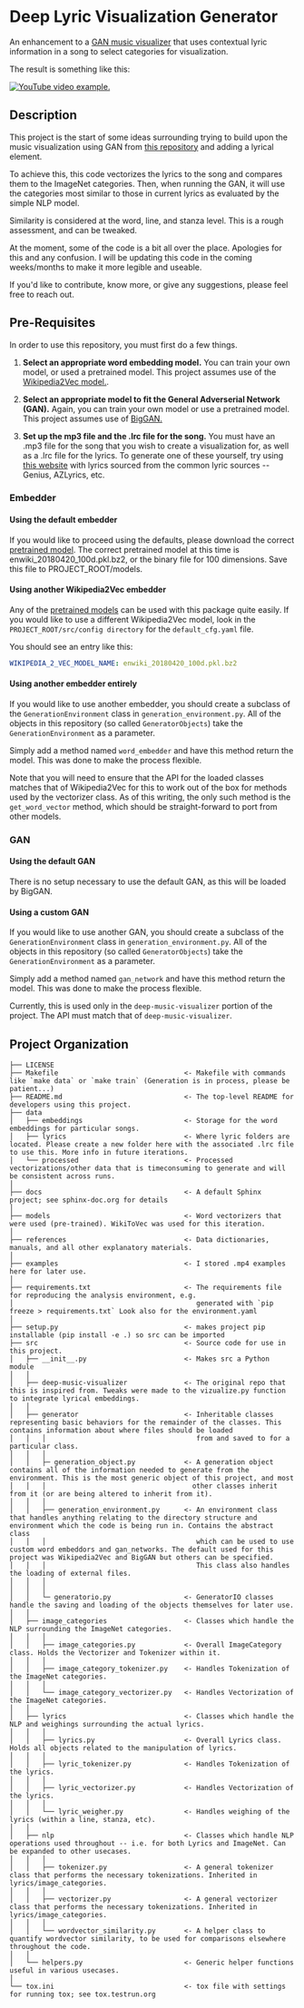 # Deep Lyric Visualization Generator

An enhancement to a [GAN music visualizer](https://github.com/msieg/deep-music-visualizer) that uses contextual lyric information
in a song to select categories for visualization.

The result is something like this:

 [![YouTube video example.](https://img.youtube.com/vi/kkpWfGzoems/2.jpg)](https://www.youtube.com/watch?v=kkpWfGzoems)

## Description

This project is the start of some ideas surrounding trying to build upon the
 music visualization using GAN from [this repository](https://github.com/msieg/deep-music-visualizer) and adding a lyrical element.

To achieve this, this code vectorizes the lyrics to the song and compares them
to the ImageNet categories. Then, when running the GAN, it will use the categories
most similar to those in current lyrics as evaluated by the simple NLP model.

Similarity is considered at the word, line, and stanza level. This is a rough
assessment, and can be tweaked.

At the moment, some of the code is a bit all over the place. Apologies for this
and any confusion. I will be updating this code in the coming weeks/months
to make it more legible and useable.

If you'd like to contribute, know more, or give any suggestions, please feel
free to reach out.

## Pre-Requisites


In order to use this repository, you must first do a few things.

1. **Select an appropriate word embedding model.** You can train your own model, or
used a pretrained model. This project assumes use of the [Wikipedia2Vec model.](https://wikipedia2vec.github.io/wikipedia2vec).

2. **Select an appropriate model to fit the General Adverserial Network (GAN).**
Again, you can train your own model or use a pretrained model. This project
 assumes use of [BigGAN.](https://arxiv.org/abs/1809.11096)

3. **Set up the mp3 file and the .lrc file for the song.** You must have an .mp3
file for the song that you wish to create a visualization for, as well as a
.lrc file for the lyrics. To generate one of these yourself, try using
[this website](https://lrcgenerator.com/) with lyrics sourced from the common
lyric sources -- Genius, AZLyrics, etc.

### Embedder

#### Using the default embedder

If you would like to proceed using the defaults, please download the correct
[pretrained model](https://wikipedia2vec.github.io/wikipedia2vec/pretrained/).
The correct pretrained model at this time is enwiki_20180420_100d.pkl.bz2, or
the binary file for 100 dimensions. Save this file to PROJECT_ROOT/models.

#### Using another Wikipedia2Vec embedder

Any of the [pretrained models](https://wikipedia2vec.github.io/wikipedia2vec/pretrained/) can be used with this package quite easily.
If you would like to use a different Wikipedia2Vec model, look in the
`PROJECT_ROOT/src/config directory` for the `default_cfg.yaml` file.

You should see an entry like this:

```yaml
WIKIPEDIA_2_VEC_MODEL_NAME: enwiki_20180420_100d.pkl.bz2
```

#### Using another embedder entirely

If you would like to use another embedder, you should create a subclass of the
`GenerationEnvironment` class in `generation_environment.py`. All of the
objects in this repository (so called `GeneratorObjects`) take the
`GenerationEnvironment` as a parameter.

Simply add a method named `word_embedder` and have this method return the model.
This was done to make the process flexible.

Note that you will need to ensure that the API for the loaded classes matches
that of Wikipedia2Vec for this to work out of the box for methods used by the
vectorizer class. As of this writing, the only such method is the
`get_word_vector` method, which should be straight-forward to port from
other models.

### GAN

#### Using the default GAN

There is no setup necessary to use the default GAN, as this will be loaded by
BigGAN.

#### Using a custom GAN

If you would like to use another GAN, you should create a subclass of the
`GenerationEnvironment` class in `generation_environment.py`. All of the
objects in this repository (so called `GeneratorObjects`) take the
`GenerationEnvironment` as a parameter.

Simply add a method named `gan_network` and have this method return the model.
This was done to make the process flexible.

Currently, this is used only in the `deep-music-visualizer` portion of the
project. The API must match that of `deep-music-visualizer`.

## Project Organization
```
├── LICENSE
├── Makefile                               <- Makefile with commands like `make data` or `make train` (Generation is in process, please be patient...)
├── README.md                              <- The top-level README for developers using this project.
├── data
│   ├── embeddings                         <- Storage for the word embeddings for particular songs.
│   ├── lyrics                             <- Where lyric folders are located. Please create a new folder here with the associated .lrc file to use this. More info in future iterations.
│   └── processed                          <- Processed vectorizations/other data that is timeconsuming to generate and will be consistent across runs.
│
├── docs                                   <- A default Sphinx project; see sphinx-doc.org for details
│
├── models                                 <- Word vectorizers that were used (pre-trained). WikiToVec was used for this iteration.
│
├── references                             <- Data dictionaries, manuals, and all other explanatory materials.
│
├── examples                               <- I stored .mp4 examples here for later use.
│
├── requirements.txt                       <- The requirements file for reproducing the analysis environment, e.g.
│                                             generated with `pip freeze > requirements.txt` Look also for the environment.yaml
│
├── setup.py                               <- makes project pip installable (pip install -e .) so src can be imported
├── src                                    <- Source code for use in this project.
│   ├── __init__.py                        <- Makes src a Python module
│   │
│   ├── deep-music-visualizer              <- The original repo that this is inspired from. Tweaks were made to the vizualize.py function to integrate lyrical embeddings.
│   │
│   ├── generator                          <- Inheritable classes representing basic behaviors for the remainder of the classes. This contains information about where files should be loaded
│   │   │                                     from and saved to for a particular class.
│   │   │
│   │   ├─ generation_object.py            <- A generation object contains all of the information needed to generate from the environment. This is the most generic object of this project, and most
│   │   │                                    other classes inherit from it (or are being altered to inherit from it).
│   │   │
│   │   ├── generation_environment.py      <- An environment class that handles anything relating to the directory structure and environment which the code is being run in. Contains the abstract class
│   │   │                                     which can be used to use custom word embeddors and gan_networks. The default used for this project was Wikipedia2Vec and BigGAN but others can be specified.
│   │   │                                     This class also handles the loading of external files.
│   │   │
│   │   │
│   │   └─ generatorio.py                  <- GeneratorIO classes handle the saving and loading of the objects themselves for later use.
│   │
│   ├── image_categories                   <- Classes which handle the NLP surrounding the ImageNet categories.
│   │   │
│   │   ├── image_categories.py            <- Overall ImageCategory class. Holds the Vectorizer and Tokenizer within it.
│   │   │
│   │   ├── image_category_tokenizer.py    <- Handles Tokenization of the ImageNet categories.
│   │   │
│   │   └── image_category_vectorizer.py   <- Handles Vectorization of the ImageNet categories.
│   │
│   ├── lyrics                             <- Classes which handle the NLP and weighings surrounding the actual lyrics.
│   │   │
│   │   ├── lyrics.py                      <- Overall Lyrics class. Holds all objects related to the manipulation of lyrics.
│   │   │
│   │   ├── lyric_tokenizer.py             <- Handles Tokenization of the lyrics.
│   │   │
│   │   ├── lyric_vectorizer.py            <- Handles Vectorization of the lyrics.
│   │   │
│   │   └── lyric_weigher.py               <- Handles weighing of the lyrics (within a line, stanza, etc).
│   │
│   ├── nlp                                <- Classes which handle NLP operations used throughout -- i.e. for both Lyrics and ImageNet. Can be expanded to other usecases.
│   │   │
│   │   ├── tokenizer.py                   <- A general tokenizer class that performs the necessary tokenizations. Inherited in lyrics/image_categories.
│   │   │
│   │   ├── vectorizer.py                  <- A general vectorizer class that performs the necessary tokenizations. Inherited in lyrics/image_categories.
│   │   │
│   │   └── wordvector_similarity.py       <- A helper class to quantify wordvector similarity, to be used for comparisons elsewhere throughout the code.
│   │
│   └── helpers.py                         <- Generic helper functions useful in various usecases.
│
└── tox.ini                                <- tox file with settings for running tox; see tox.testrun.org
```
